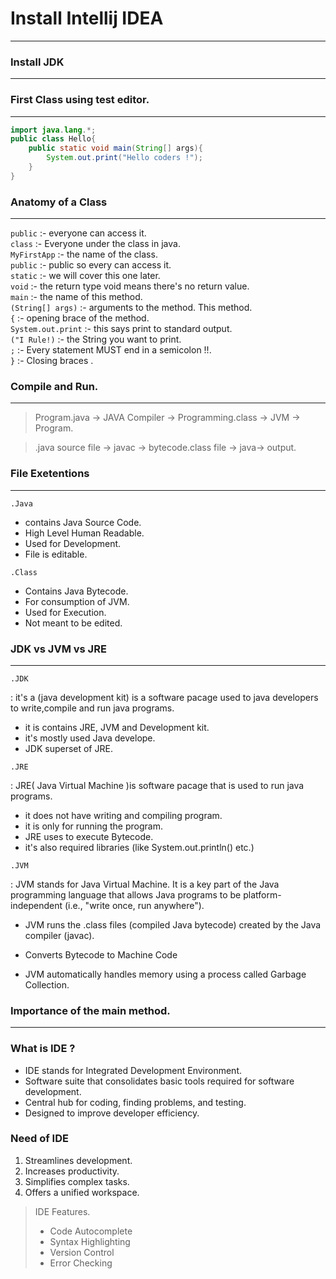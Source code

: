 # Install Intellij IDEA

---

### Install JDK

---

### First Class using test editor.

---

```java
import java.lang.*;
public class Hello{
    public static void main(String[] args){
        System.out.print("Hello coders !");
    }
}
```

### Anatomy of a Class

--- 

`public` :- everyone can access it.  
`class` :- Everyone under the class in java.  
`MyFirstApp` :- the name of the class.  
`public` :- public so every can access it.  
`static` :- we will cover this one later.  
`void` :- the return type void means there's no return value.  
`main` :- the name of this method.  
`(String[] args)` :- arguments to the method. This method.  
`{` :- opening brace of the method.  
`System.out.print` :- this says print to standard output.  
`("I Rule!)` :- the String you want to print.   
`;` :- Every statement MUST end in  a semicolon !!.  
`}` :- Closing braces .


### Compile and Run.

---

> Program.java -> JAVA Compiler -> Programming.class -> JVM -> Program.


>.java source file -> javac -> bytecode.class file -> java-> output.

### File Exetentions

---
 
`.Java`   

- contains Java Source Code.
- High Level Human Readable.
- Used for Development.
- File is editable.

`.Class`

- Contains Java Bytecode.
- For consumption of JVM.
- Used for Execution.
- Not meant to be edited.

### JDK vs JVM vs JRE

---

`.JDK`

: it's a (java development kit) is a software pacage used to java developers to write,compile and run java programs.

- it is contains JRE, JVM and Development kit.
- it's mostly used Java develope.
- JDK superset of JRE. 

`.JRE`

: JRE( Java Virtual Machine )is software pacage that is used to run java programs.

- it does not have writing and compiling program.
- it is only for running the program.
- JRE uses to execute Bytecode.
- it's also required libraries (like System.out.println() etc.)


`.JVM`

: JVM stands for Java Virtual Machine. It is a key part of the Java programming language that allows Java programs to be platform-independent (i.e., "write once, run anywhere").

- JVM runs the .class files (compiled Java bytecode) created by the Java compiler (javac).

- Converts Bytecode to Machine Code

- JVM automatically handles memory using a process called Garbage Collection.

### Importance of the main method.

---

### What is IDE ?

- IDE stands for Integrated Development Environment.
- Software suite that consolidates basic tools required for software development.
- Central hub for coding, finding problems, and testing.
- Designed to improve developer efficiency.

### Need of IDE 

1. Streamlines development.
2. Increases productivity.
3. Simplifies complex tasks.
4. Offers a unified workspace.
> IDE Features.    
> - Code Autocomplete
> - Syntax Highlighting
> - Version Control
> - Error Checking






